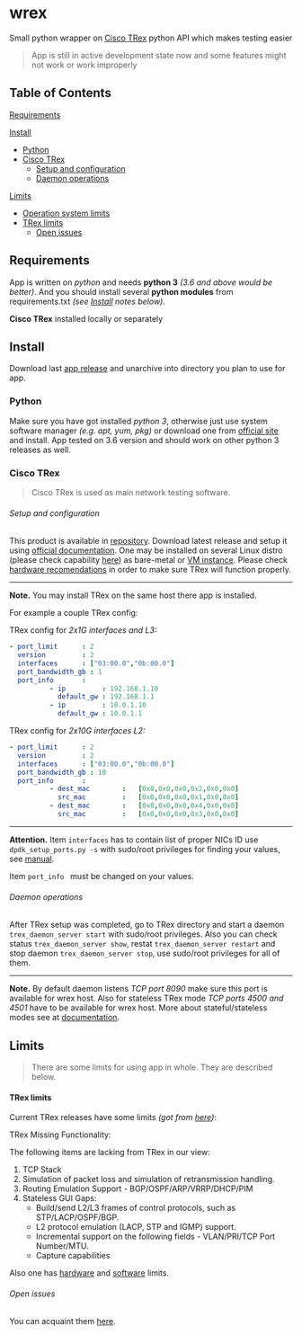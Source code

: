 # wrex
Small python wrapper on [Cisco TRex](https://trex-tgn.cisco.com) python API which makes testing easier
> App is still in active development state now and some features might not work or work improperly

## Table of Contents
[Requirements](#requirements)

[Install](#install)
- [Python](#python)
- [Cisco TRex](#cisco-trex)
    - [Setup and configuration](#setup-and-configuration)
    - [Daemon operations](#daemon-operations)

[Limits](#limits)
- [Operation system limits](#operation-system-limits)
- [TRex limits](#trex-limits)
    - [Open issues](#open-issues)

## Requirements
App is written on _python_ and needs **python 3** _(3.6 and above would be better)_. And you should install several **python modules** from requirements.txt _(see [Install](#install) notes below)._

**Cisco TRex** installed locally or separately

## Install
Download last [app release](https://github.com/0xck/wrex/releases) and unarchive into directory you plan to use for app.

### Python
Make sure you have got installed _python 3_, otherwise just use system software manager _(e.g. apt, yum, pkg)_ or download one from [official site](https://www.python.org/downloads/) and install. App tested on 3.6 version and should work on other python 3 releases as well.

### Cisco TRex
>Cisco TRex is used as main network testing software.

###### Setup and configuration
This product is available in [repository](http://trex-tgn.cisco.com/trex/release/). Download latest release and setup it using [official documentation](https://trex-tgn.cisco.com/trex/doc/trex_manual.html#_first_time_running). One may be installed on several Linux distro (please check capability [here](https://trex-tgn.cisco.com/trex/doc/trex_manual.html#_supported_versions)) as bare-metal or [VM instance](https://trex-tgn.cisco.com/trex/doc/trex_manual.html#_trex_on_esxi). Please check [hardware recomendations](https://trex-tgn.cisco.com/trex/doc/trex_manual.html#_hardware_recommendations) in order to make sure TRex will function properly.

---
**Note.** You may install TRex on the same host there app is installed.

For example a couple TRex config:

TRex config for _2x1G interfaces and L3:_
```yaml
- port_limit      : 2
  version         : 2
  interfaces      : ["03:00.0","0b:00.0"]
  port_bandwidth_gb : 1
  port_info       :
          - ip         : 192.168.1.10
            default_gw : 192.168.1.1
          - ip         : 10.0.1.10
            default_gw : 10.0.1.1
```

TRex config for _2x10G interfaces L2:_
```yaml
- port_limit      : 2
  version         : 2
  interfaces      : ["03:00.0","0b:00.0"]
  port_bandwidth_gb : 10
  port_info       :
          - dest_mac        :   [0x0,0x0,0x0,0x2,0x0,0x0]
            src_mac         :   [0x0,0x0,0x0,0x1,0x0,0x0]
          - dest_mac        :   [0x0,0x0,0x0,0x4,0x0,0x0]
            src_mac         :   [0x0,0x0,0x0,0x3,0x0,0x0]
```

---
**Attention.** Item `interfaces` has to contain list of proper NICs ID use `dpdk_setup_ports.py -s` with sudo/root privileges for finding your values, see [manual](https://trex-tgn.cisco.com/trex/doc/trex_manual.html#_identify_the_ports).

Item `port_info ` must be changed on your values.
###### Daemon operations
After TRex setup was completed, go to TRex directory and start a daemon `trex_daemon_server start` with sudo/root privileges. Also you can check status `trex_daemon_server show`, restat `trex_daemon_server restart` and stop daemon `trex_daemon_server stop`, use sudo/root privileges for all of them.

---
**Note.** By default daemon listens _TCP port 8090_ make sure this port is available for wrex host. Also for stateless TRex mode _TCP ports 4500 and 4501_ have to be available for wrex host. More about stateful/stateless modes see at [documentation](https://trex-tgn.cisco.com/trex/doc/trex_stateless.html#_stateful_vs_stateless).

## Limits
>There are some limits for using app in whole. They are described below.

#### TRex limits
Current TRex releases have some limits _(got from [here](https://communities.cisco.com/community/developer/trex/blog/2017/03/29/how-trex-is-used-by-mellanox))_:

TRex Missing Functionality:

The following items are lacking from TRex in our view:
1. TCP Stack
2. Simulation of packet loss and simulation of retransmission handling.
3. Routing Emulation Support - BGP/OSPF/ARP/VRRP/DHCP/PIM
4. Stateless GUI Gaps:
    - Build/send L2/L3 frames of control protocols, such as STP/LACP/OSPF/BGP.
    - L2 protocol emulation (LACP, STP and IGMP) support.
    - Incremental support on the following fields - VLAN/PRI/TCP Port Number/MTU.
    - Capture capabilities

Also one has [hardware](https://trex-tgn.cisco.com/trex/doc/trex_manual.html#_hardware_recommendations) and [software](https://trex-tgn.cisco.com/trex/doc/trex_manual.html#_hardware_recommendations) limits.

###### Open issues
You can acquaint them [here](https://trex-tgn.cisco.com/youtrack/issues/).
